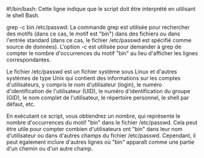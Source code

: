 #!/bin/bash: Cette ligne indique que le script doit être interprété en utilisant le shell Bash.

grep -c bin /etc/passwd: La commande grep est utilisée pour rechercher des motifs (dans ce cas, le motif est "bin") dans des fichiers ou dans l'entrée standard (dans ce cas, le fichier /etc/passwd est spécifié comme source de données). L'option -c est utilisée pour demander à grep de compter le nombre d'occurrences du motif "bin" au lieu d'afficher les lignes correspondantes.

Le fichier /etc/passwd est un fichier système sous Linux et d'autres systèmes de type Unix qui contient des informations sur les comptes d'utilisateurs, y compris le nom d'utilisateur (login), le numéro d'identification de l'utilisateur (UID), le numéro d'identification du groupe (GID), le nom complet de l'utilisateur, le répertoire personnel, le shell par défaut, etc.

En exécutant ce script, vous obtiendrez un nombre, qui représente le nombre d'occurrences du motif "bin" dans le fichier /etc/passwd. Cela peut être utile pour compter combien d'utilisateurs ont "bin" dans leur nom d'utilisateur ou dans d'autres champs du fichier /etc/passwd. Cependant, il peut également inclure d'autres lignes où "bin" apparaît comme une partie d'un chemin ou d'un autre champ.
